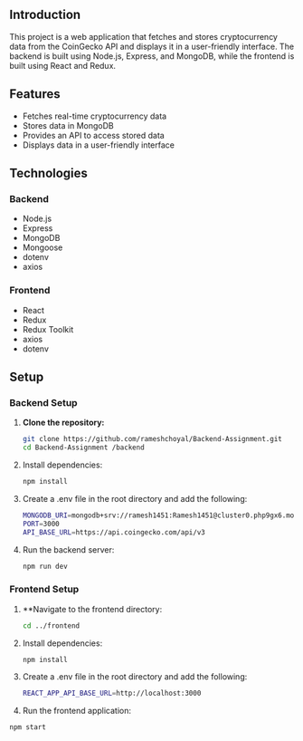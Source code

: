 ## Introduction

This project is a web application that fetches and stores cryptocurrency data from the CoinGecko API and displays it in a user-friendly interface. The backend is built using Node.js, Express, and MongoDB, while the frontend is built using React and Redux.

## Features

- Fetches real-time cryptocurrency data
- Stores data in MongoDB
- Provides an API to access stored data
- Displays data in a user-friendly interface

## Technologies

### Backend

- Node.js
- Express
- MongoDB
- Mongoose
- dotenv
- axios

### Frontend

- React
- Redux
- Redux Toolkit
- axios
- dotenv

## Setup

### Backend Setup

1. **Clone the repository:**

   ```bash
   git clone https://github.com/rameshchoyal/Backend-Assignment.git
   cd Backend-Assignment /backend
2. Install dependencies:

   ```bash
   npm install
3. Create a .env file in the root directory and add the following:

   ```bash
   MONGODB_URI=mongodb+srv://ramesh1451:Ramesh1451@cluster0.php9gx6.mongodb.net/
   PORT=3000
   API_BASE_URL=https://api.coingecko.com/api/v3
   
4. Run the backend server:

   ```bash
   npm run dev

### Frontend Setup

1. **Navigate to the frontend directory:

    ```bash
    cd ../frontend
    
2. Install dependencies:

   ```bash
   npm install

3. Create a .env file in the root directory and add the following:

   ```bash
   REACT_APP_API_BASE_URL=http://localhost:3000

4. Run the frontend application:

  ```bash
  npm start

   
